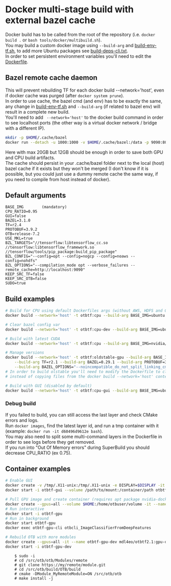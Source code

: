 # Docker multi-stage build with external bazel cache
Docker build has to be called from the root of the repository (i.e. `docker build .` or `bash tools/docker/multibuild.sh`).  
You may build a custom docker image using `--build-arg` and [build-env-tf.sh](build-env-tf.sh), to add more Ubuntu packages see [build-deps-cli.txt](build-deps-cli.txt).  
In order to set persistent environment variables you'll need to edit the [Dockerfile](../../Dockerfile).  


## Bazel remote cache daemon
This will prevent rebuilding TF for each docker build --network='host', even if docker cache was purged (after `docker system prune`).  
In order to use cache, the bazel cmd (and env) has to be exactly the same, any change in [build-env-tf.sh](build-env-tf.sh) and `--build-arg` (if related to bazel env) will result in a complete new build.  
You'll need to add ` --network='host'` to the docker build command in order to see localhost ports (the other way is a virtual docker network / bridge with a different IP).  

```bash
mkdir -p $HOME/.cache/bazel
docker run --detach -u 1000:1000 -v $HOME/.cache/bazel:/data -p 9090:8080 buchgr/bazel-remote-cache --max_size=20
```
Here with max 20GB but 12GB should be enough in order to save both GPU and CPU build artifacts.  
The cache should persist in your .cache/bazel folder next to the local (host) bazel cache if it exists but they won't be merged (I don't know if it is possible, but you could just use a dummy remote cache the same way, if you need to compile from host instead of docker).  


## Default arguments
```
BASE_IMG        (mandatory)
CPU_RATIO=0.95
GUI=false
BAZEL=3.1.0
TF=r2.4
PROTOBUF=3.9.2
OTB=release-7.2
USE_MKL=true
BZL_TARGETS="//tensorflow:libtensorflow_cc.so //tensorflow:libtensorflow_framework.so //tensorflow/tools/pip_package:build_pip_package"
BZL_CONFIG="--config=opt --config=nogcp --config=noaws --config=nohdfs"
BZL_OPTIONS="--compilation_mode opt --verbose_failures --remote_cache=http://localhost:9090"
KEEP_SRC_TF=false
KEEP_SRC_OTB=false
SUDO=true
```


## Build examples
```bash
# Build for CPU using default Dockerfiles args (without AWS, HDFS and GCP support)
docker build --network='host' -t otbtf:cpu --build-arg BASE_IMG=ubuntu:20.04 .

# Clear bazel config var 
docker build --network='host' -t otbtf:cpu-dev --build-arg BASE_IMG=ubuntu:20.04 --build-arg BZL_CONFIG="" KEEP_SRC_OTB=true .

# Build with latest CUDA
docker build --network='host' -t otbtf:cpu --build-arg BASE_IMG=nvidia/cuda:11.1-cudnn8-devel-ubuntu20.04 .

# Manage versions
docker build --network='host' -t otbtf:oldstable-gpu --build-arg BASE_IMG=nvidia/cuda:10.1-cudnn7-devel-ubuntu18.04 \
    --build-arg TF=r2.1 --build-arg BAZEL=0.29.1 --build-arg PROTOBUF=3.8.0 --build-arg OTB=release-7.1 \
    --build-arg BAZEL_OPTIONS="--noincompatible_do_not_split_linking_cmdline -c opt --verbose_failures" .
# In order to build olstable you'll need to modify the Dockerfile to clone the repo at the desired branch 
# instead of copying files from the docker build --network='host' context

# Build with GUI (disabled by default)
docker build --network='host' -t otbtf:cpu-gui --build-arg BASE_IMG=ubuntu:20.04 --build-arg GUI=true .
```

### Debug build
If you failed to build, you can still access the last layer and check CMake errors and logs.  
Run `docker images`, find the latest layer id, and run a tmp container with it (example: `docker run -it d60496d9612e bash`).  
You may also need to split some multi-command layers in the Dockerfile in order to see logs before they get removed.  
If you run into "Out Of Memory errors" during SuperBuild you should decrease CPU_RATIO (ex 0.75).  

## Container examples
```bash
# Enable GUI
docker create -v /tmp/.X11-unix:/tmp/.X11-unix -e DISPLAY=$DISPLAY -it --name otbtf-gui otbtf:cpu-gui
docker start -i otbtf-gui --volume /path/to/mount:/container/path otbtf-gui

# Pull GPU image and create container (requires apt package nvidia-docker2 and latest CUDA driver - now support RTX 30*)
docker create --gpus=all --volume $HOME:/home/otbuser/volume -it --name otbtf-gpu mdl4eo/otbtf2.1:gpu
# Run interactive
docker start -i otbtf-gpu
# Run in background
docker start otbtf-gpu
docker exec otbtf-gpu-cli otbcli_ImageClassifierFromDeepFeatures

# Rebuild OTB with more modules
docker create --gpus=all -it --name otbtf-gpu-dev mdl4eo/otbtf2.1:gpu-dev
docker start -i otbtf-gpu-dev
```
```
    $ sudo -i
    # cd /src/otb/otb/Modules/remote
    # git clone https://my/remote/module.git
    # cd /src/otb/build/OTB/build
    # cmake -DModule_MyRemoteModule=ON /src/otb/otb
    # make install -j
```